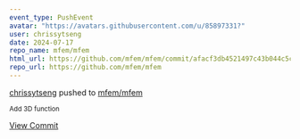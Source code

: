 ```yaml
---
event_type: PushEvent
avatar: "https://avatars.githubusercontent.com/u/85897331?"
user: chrissytseng
date: 2024-07-17
repo_name: mfem/mfem
html_url: https://github.com/mfem/mfem/commit/afacf3db4521497c43b044c5c1178ab8c28f3808
repo_url: https://github.com/mfem/mfem
---
```


<a href='https://github.com/chrissytseng' target='_blank'>chrissytseng</a> pushed to <a href='https://github.com/mfem/mfem' target='_blank'>mfem/mfem</a>

<small>Add 3D function</small>

<a href='https://github.com/mfem/mfem/commit/afacf3db4521497c43b044c5c1178ab8c28f3808' target='_blank'>View Commit</a>
